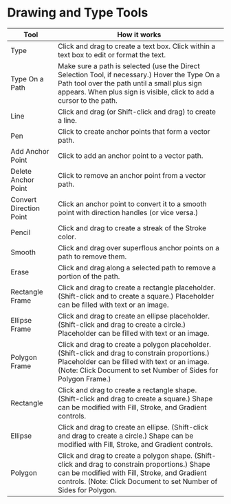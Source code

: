 # Drawing and Type Tools

| Tool                    | How it works                                                                                                                                                                                                           |
| ----------------------- | ---------------------------------------------------------------------------------------------------------------------------------------------------------------------------------------------------------------------- |
| Type                    | Click and drag to create a text box. Click within a text box to edit or format the text.                                                                                                                               |
| Type On a Path          | Make sure a path is selected (use the Direct Selection Tool, if necessary.) Hover the Type On a Path tool over the path until a small plus sign appears. When plus sign is visible, click to add a cursor to the path. |
| Line                    | Click and drag (or Shift-click and drag) to create a line.                                                                                                                                                             |
| Pen                     | Click to create anchor points that form a vector path.                                                                                                                                                                 |
| Add Anchor Point        | Click to add an anchor point to a vector path.                                                                                                                                                                         |
| Delete Anchor Point     | Click to remove an anchor point from a vector path.                                                                                                                                                                    |
| Convert Direction Point | Click an anchor point to convert it to a smooth point with direction handles (or vice versa.)                                                                                                                          |
| Pencil                  | Click and drag to create a streak of the Stroke color.                                                                                                                                                                 |
| Smooth                  | Click and drag over superflous anchor points on a path to remove them.                                                                                                                                                 |
| Erase                   | Click and drag along a selected path to remove a portion of the path.                                                                                                                                                  |
| Rectangle Frame         | Click and drag to create a rectangle placeholder. (Shift-click and to create a square.) Placeholder can be filled with text or an image.                                                                               |
| Ellipse Frame           | Click and drag to create an ellipse placeholder. (Shift-click and drag to create a circle.) Placeholder can be filled with text or an image.                                                                           |
| Polygon Frame           | Click and drag to create a polygon placeholder. (Shift-click and drag to constrain proportions.) Placeholder can be filled with text or an image. (Note: Click Document to set Number of Sides for Polygon Frame.)     |
| Rectangle               | Click and drag to create a rectangle shape. (Shift-click and drag to create a square.) Shape can be modified with Fill, Stroke, and Gradient controls.                                                                 |
| Ellipse                 | Click and drag to create an ellipse. (Shift-click and drag to create a circle.) Shape can be modified with Fill, Stroke, and Gradient controls.                                                                        |
| Polygon                 | Click and drag to create a polygon shape. (Shift-click and drag to constrain proportions.) Shape can be modified with Fill, Stroke, and Gradient controls. (Note: Click Document to set Number of Sides for Polygon.   |
